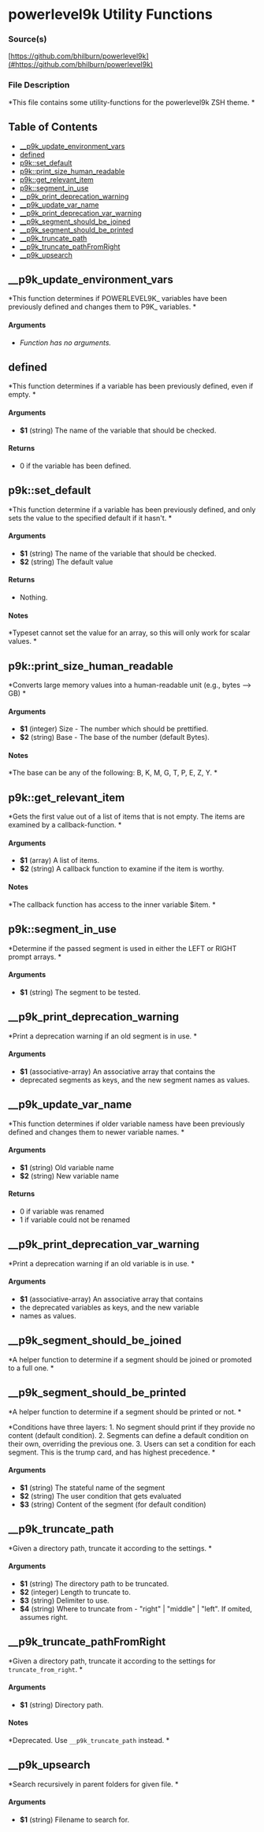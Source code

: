 # powerlevel9k Utility Functions


### Source(s)

[https://github.com/bhilburn/powerlevel9k](#https://github.com/bhilburn/powerlevel9k)


### File Description

*This file contains some utility-functions for the powerlevel9k ZSH theme. *

## Table of Contents

- [__p9k_update_environment_vars](#__p9k_update_environment_vars)
- [defined](#defined)
- [p9k::set_default](#p9k::set_default)
- [p9k::print_size_human_readable](#p9k::print_size_human_readable)
- [p9k::get_relevant_item](#p9k::get_relevant_item)
- [p9k::segment_in_use](#p9k::segment_in_use)
- [__p9k_print_deprecation_warning](#__p9k_print_deprecation_warning)
- [__p9k_update_var_name](#__p9k_update_var_name)
- [__p9k_print_deprecation_var_warning](#__p9k_print_deprecation_var_warning)
- [__p9k_segment_should_be_joined](#__p9k_segment_should_be_joined)
- [__p9k_segment_should_be_printed](#__p9k_segment_should_be_printed)
- [__p9k_truncate_path](#__p9k_truncate_path)
- [__p9k_truncate_pathFromRight](#__p9k_truncate_pathFromRight)
- [__p9k_upsearch](#__p9k_upsearch)

## __p9k_update_environment_vars
*This function determines if POWERLEVEL9K_ variables have been previously defined and changes them to P9K_ variables. *

#### Arguments

- *Function has no arguments.*


## defined
*This function determines if a variable has been previously defined, even if empty. *

#### Arguments

- **$1** (string) The name of the variable that should be checked.


#### Returns

- 0 if the variable has been defined.


## p9k::set_default
*This function determine if a variable has been previously defined, and only sets the value to the specified default if it hasn't. *

#### Arguments

- **$1** (string) The name of the variable that should be checked.
- **$2** (string) The default value


#### Returns

- Nothing.


#### Notes

*Typeset cannot set the value for an array, so this will only work for scalar values. *

## p9k::print_size_human_readable
*Converts large memory values into a human-readable unit (e.g., bytes --> GB) *

#### Arguments

- **$1** (integer) Size - The number which should be prettified.
- **$2** (string) Base - The base of the number (default Bytes).


#### Notes

*The base can be any of the following: B, K, M, G, T, P, E, Z, Y. *

## p9k::get_relevant_item
*Gets the first value out of a list of items that is not empty. The items are examined by a callback-function. *

#### Arguments

- **$1** (array) A list of items.
- **$2** (string) A callback function to examine if the item is worthy.


#### Notes

*The callback function has access to the inner variable $item. *

## p9k::segment_in_use
*Determine if the passed segment is used in either the LEFT or RIGHT prompt arrays. *

#### Arguments

- **$1** (string) The segment to be tested.


## __p9k_print_deprecation_warning
*Print a deprecation warning if an old segment is in use. *

#### Arguments

- **$1** (associative-array) An associative array that contains the
- deprecated segments as keys, and the new segment names as values.


## __p9k_update_var_name
*This function determines if older variable namess have been previously defined and changes them to newer variable names. *

#### Arguments

- **$1** (string) Old variable name
- **$2** (string) New variable name


#### Returns

- 0 if variable was renamed
- 1 if variable could not be renamed


## __p9k_print_deprecation_var_warning
*Print a deprecation warning if an old variable is in use. *

#### Arguments

- **$1** (associative-array) An associative array that contains
- the deprecated variables as keys, and the new variable
- names as values.


## __p9k_segment_should_be_joined
*A helper function to determine if a segment should be joined or promoted to a full one. *

## __p9k_segment_should_be_printed
*A helper function to determine if a segment should be printed or not. *

*Conditions have three layers: 1. No segment should print if they provide no content (default condition). 2. Segments can define a default condition on their own, overriding the previous one. 3. Users can set a condition for each segment. This is the trump card, and has highest precedence. *

#### Arguments

- **$1** (string) The stateful name of the segment
- **$2** (string) The user condition that gets evaluated
- **$3** (string) Content of the segment (for default condition)


## __p9k_truncate_path
*Given a directory path, truncate it according to the settings. *

#### Arguments

- **$1** (string) The directory path to be truncated.
- **$2** (integer) Length to truncate to.
- **$3** (string) Delimiter to use.
- **$4** (string) Where to truncate from - "right" | "middle" | "left". If omited, assumes right.


## __p9k_truncate_pathFromRight
*Given a directory path, truncate it according to the settings for `truncate_from_right`. *

#### Arguments

- **$1** (string) Directory path.


#### Notes

*Deprecated. Use `__p9k_truncate_path` instead. *

## __p9k_upsearch
*Search recursively in parent folders for given file. *

#### Arguments

- **$1** (string) Filename to search for.


